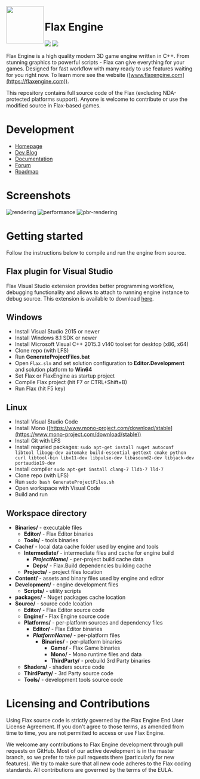 <img align="left" src="Development/Images/Logo.png" width="100px"/>
<h1>Flax Engine</h1>
<a href="https://marketplace.visualstudio.com/items?itemName=Flax.FlaxVS"><img src="https://img.shields.io/badge/vs-extension-green.svg"/></a>
<a href="https://flaxengine.com/discord"><img src="https://discordapp.com/api/guilds/437989205315158016/widget.png"/></a>

Flax Engine is a high quality modern 3D game engine written in C++.
From stunning graphics to powerful scripts - Flax can give everything for your games. Designed for fast workflow with many ready to use features waiting for you right now. To learn more see the website ([www.flaxengine.com](https://flaxengine.com)).

This repository contains full source code of the Flax (excluding NDA-protected platforms support). Anyone is welcome to contribute or use the modified source in Flax-based games.

# Development

* [Homepage](https://flaxengine.com)
* [Dev Blog](https://flaxengine.com/blog)
* [Documentation](https://docs.flaxengine.com)
* [Forum](https://forum.flaxengine.com)
* [Roadmap](https://trello.com/b/NQjLXRCP/flax-roadmap)

# Screenshots

![rendering](Development/Images/flax-pic-1.jpg "Rendering")
![performance](Development/Images/flax-pic-3.jpg "High Performance")
![pbr-rendering](Development/Images/flax-pic-2.jpg "PBR Rendering")

# Getting started

Follow the instructions below to compile and run the engine from source.

## Flax plugin for Visual Studio

Flax Visual Studio extension provides better programming workflow, debugging functionality and allows to attach to running engine instance to debug source. This extension is available to download [here](https://marketplace.visualstudio.com/items?itemName=Flax.FlaxVS).

## Windows

* Install Visual Studio 2015 or newer
* Install Windows 8.1 SDK or newer
* Install Microsoft Visual C++ 2015.3 v140 toolset for desktop (x86, x64)
* Clone repo (with LFS)
* Run **GenerateProjectFiles.bat**
* Open `Flax.sln` and set solution configuration to **Editor.Development** and solution platform to **Win64**
* Set Flax or FlaxEngine as startup project
* Compile Flax project (hit F7 or CTRL+Shift+B)
* Run Flax (hit F5 key)

## Linux

* Install Visual Studio Code
* Install Mono ([https://www.mono-project.com/download/stable](https://www.mono-project.com/download/stable))
* Install Git with LFS
* Install requried packages: `sudo apt-get install nuget autoconf libtool libogg-dev automake build-essential gettext cmake python curl libtool-bin libx11-dev libpulse-dev libasound2-dev libjack-dev portaudio19-dev`
* Install compiler `sudo apt-get install clang-7 lldb-7 lld-7`
* Clone repo (with LFS)
* Run `sudo bash GenerateProjectFiles.sh`
* Open workspace with Visual Code
* Build and run

## Workspace directory

- **Binaries/** - executable files
  - **Editor/** - Flax Editor binaries
  - **Tools/** - tools binaries
- **Cache/** - local data cache folder used by engine and tools
  - **Intermediate/** - intermediate files and cache for engine build
    - ***ProjectName*/** - per-project build cache data
    - **Deps/** - Flax.Build dependencies building cache
  - **Projects/** - project files location
- **Content/** - assets and binary files used by engine and editor
- **Development/** - engine development files
  - **Scripts/** - utility scripts
- **packages/** - Nuget packages cache location
- **Source/** - source code lcoation
  - **Editor/** - Flax Editor source code
  - **Engine/** - Flax Engine source code
  - **Platforms/** - per-platform sources and dependency files
    - **Editor/** - Flax Editor binaries
    - ***PlatformName*/** - per-platform files
      - **Binaries/** - per-platform binaries
        - **Game/** - Flax Game binaries
        - **Mono/** - Mono runtime files and data
        - **ThirdParty/** - prebuild 3rd Party binaries
  - **Shaders/** - shaders source code
  - **ThirdParty/** - 3rd Party source code
  - **Tools/** - development tools source code

# Licensing and Contributions

Using Flax source code is strictly governed by the Flax Engine End User License Agreement. If you don't agree to those terms, as amended from time to time, you are not permitted to access or use Flax Engine.

We welcome any contributions to Flax Engine development through pull requests on GitHub. Most of our active development is in the master branch, so we prefer to take pull requests there (particularly for new features). We try to make sure that all new code adheres to the Flax coding standards. All contributions are governed by the terms of the EULA.
